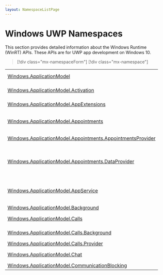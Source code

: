 ```yaml
---
layout: NamespaceListPage
---
```



# Windows UWP Namespaces

This section provides detailed information about the Windows Runtime (WinRT) APIs. These APIs are for UWP app development on Windows 10.

> [!div class="mx-namespaceForm"]
> [!div class="mx-namespace"]

|||
|------|------|
|[Windows.ApplicationModel](https://docs.microsoft.com/en-us/uwp/api/windows.applicationmodel)|Provides an app with access to core system functionality and run-time information about its app package, and handles suspend operations.|
|[Windows.ApplicationModel.Activation](https://docs.microsoft.com/en-us/uwp/api/windows.applicationmodel.activation)|Enables an app to handle the activation parameters for the activation contracts, appointments, and extensions supported by Windows.|
|[Windows.ApplicationModel.AppExtensions](https://docs.microsoft.com/en-us/uwp/api/windows.applicationmodel.appextensions)|Enable your Windows Store app to host content provided by other Windows Store apps. Discover, enumerate, and access read-only content from those apps.|
|[Windows.ApplicationModel.Appointments](https://docs.microsoft.com/en-us/uwp/api/windows.applicationmodel.appointments)|Contains the @Windows.ApplicationModel.Appointments.Appointment?text=Appointment class and related support classes. An @Windows.ApplicationModel.Appointments.Appointment?text=Appointment represents an appointment in a calendar.|
|[Windows.ApplicationModel.Appointments.AppointmentsProvider](https://docs.microsoft.com/en-us/uwp/api/windows.applicationmodel.appointments.appointmentsprovider)|Defines operations classes for add appointment and remove appointment requests through activations that an appointments provider interacts with.|
|[Windows.ApplicationModel.Appointments.DataProvider](https://docs.microsoft.com/en-us/uwp/api/windows.applicationmodel.appointments.dataprovider)|Contains the @Windows.ApplicationModel.Appointments.DataProvider.AppointmentDataProviderConnection?text=AppointmentDataProviderConnection class and support classes related to its events. An **AppointmentDataProviderConnection** allows data transfer between a Universal Windows app and the app or server that owns the calendar information of a user on the device.|
|[Windows.ApplicationModel.AppService](https://docs.microsoft.com/en-us/uwp/api/windows.applicationmodel.appservice)|Windows app services enable app-to-app communication by allowing your Universal Windows app to provide services to other Universal Windows app. App services let you create UI-less services that apps can call on the same device, and starting with Windows 10, version 1607, on remote devices.|
|[Windows.ApplicationModel.Background](https://docs.microsoft.com/en-us/uwp/api/windows.applicationmodel.background)|Enables an app to schedule background tasks to run app code even when the app is suspended.|
|[Windows.ApplicationModel.Calls](https://docs.microsoft.com/en-us/uwp/api/windows.applicationmodel.calls)|Controls multiple aspects of how an application on the phone behaves, including lock-screen interaction, the phone call history, and various telephony options and information.|
|[Windows.ApplicationModel.Calls.Background](https://docs.microsoft.com/en-us/uwp/api/windows.applicationmodel.calls.background)|The classes in Windows.ApplicationModel.Calls.Background are used by device background tasks to handle changes to phone lines, call states, and voice mail counts for the device.|
|[Windows.ApplicationModel.Calls.Provider](https://docs.microsoft.com/en-us/uwp/api/windows.applicationmodel.calls.provider)|Enables an application to record and provide information about the origin of a phone call.|
|[Windows.ApplicationModel.Chat](https://docs.microsoft.com/en-us/uwp/api/windows.applicationmodel.chat)|This namespace allows apps to implement messaging through SMS, MMS, and RCS protocols on devices that support it.|
|[Windows.ApplicationModel.CommunicationBlocking](https://docs.microsoft.com/en-us/uwp/api/windows.applicationmodel.communicationblocking)|Enables applications to support blocking calls and messages.|
